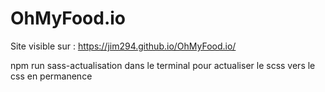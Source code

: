# OhMyFood.io

Site visible sur : https://jim294.github.io/OhMyFood.io/

npm run sass-actualisation dans le terminal pour actualiser le scss vers le css en permanence
